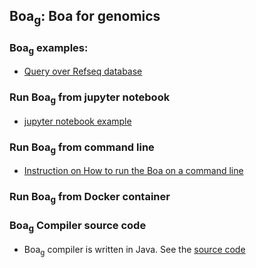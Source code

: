 ## Boa<sub>g</sub>: Boa for genomics

### Boa<sub>g</sub>  examples:
* [Query over Refseq database](https://github.com/boalang/bio/tree/master/Boa%20queries)

### Run Boa<sub>g</sub> from jupyter notebook
* [jupyter notebook example](https://github.com/boalang/bio/blob/master/jupyter_notebooks/Boa_ipython.ipynb)

### Run Boa<sub>g</sub> from command line
* [Instruction on How to run the Boa on a command line ](https://github.com/boalang/bio/tree/master/Command_Line)

### Run Boa<sub>g</sub> from Docker container

### Boa<sub>g</sub> Compiler source code
* Boa<sub>g</sub> compiler is written in Java. See the [source code](https://github.com/boalang/bio/tree/master/compiler)
